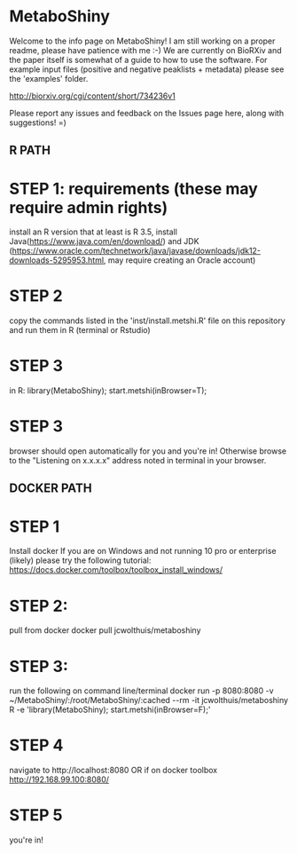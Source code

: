 # MetaboShiny
Welcome to the info page on MetaboShiny! I am still working on a proper readme, please have patience with me :-)
We are currently on BioRXiv and the paper itself is somewhat of a guide to how to use the software.
For example input files (positive and negative peaklists + metadata) please see the 'examples' folder.

http://biorxiv.org/cgi/content/short/734236v1

Please report any issues and feedback on the Issues page here, along with suggestions! =)
## R PATH ##
# STEP 1: requirements (these may require admin rights)
install an R version that at least is R 3.5, install Java(https://www.java.com/en/download/) and JDK (https://www.oracle.com/technetwork/java/javase/downloads/jdk12-downloads-5295953.html, may require creating an Oracle account)
# STEP 2
copy the commands listed in the 'inst/install.metshi.R' file on this repository and run them in R (terminal or Rstudio)
# STEP 3
in R: library(MetaboShiny); start.metshi(inBrowser=T);
# STEP 3
browser should open automatically for you and you're in! Otherwise browse to the "Listening on x.x.x.x" address noted in terminal in your browser.

## DOCKER PATH ##
# STEP 1
Install docker
If you are on Windows and not running 10 pro or enterprise (likely) please try the following tutorial:
https://docs.docker.com/toolbox/toolbox_install_windows/
# STEP 2:
pull from docker
docker pull jcwolthuis/metaboshiny
# STEP 3:
run the following on command line/terminal
docker run -p 8080:8080 -v ~/MetaboShiny/:/root/MetaboShiny/:cached --rm -it jcwolthuis/metaboshiny R -e 'library(MetaboShiny); start.metshi(inBrowser=F);'
# STEP 4
navigate to http://localhost:8080 OR if on docker toolbox http://192.168.99.100:8080/
# STEP 5
you're in!
